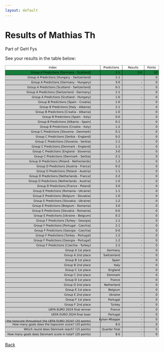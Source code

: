 ```yaml
---
layout: default
---
```


# Results of Mathias  Th 
    
Part of GeH Fys
    
See your results in the table below:
    
![Mathias  Th](./user_plots/Mathias__Th.svg?raw=true)

[Back](https://christianbanggribsvad.github.io/em_spillet.github.io/)
